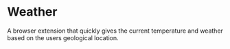 # Weather
A browser extension that quickly gives the current temperature and weather based on the users geological location.
